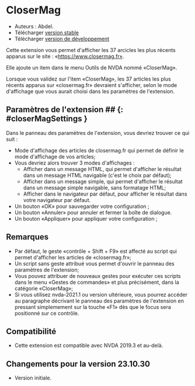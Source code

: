 # CloserMag #

* Auteurs : Abdel.
* Télécharger [version stable][1]
* Télécharger [version de développement][2]

Cette extension vous permet d'afficher les 37 arcicles les plus récents apparus sur le site : «https://www.closermag.fr».

Elle ajoute un item	 dans le menu Outils de NVDA nommé «CloserMag».

Lorsque vous validez sur l'item «CloserMag», les 37 articles les plus récents apparus sur «closermag.fr» devraient s'afficher, selon le mode d'affichage que vous aurait choisi dans les paramètres de l'extension.

## Paramètres de l'extension ## {: #closerMagSettings }

Dans le panneau des paramètres de l'extension, vous devriez trouver ce qui suit :

* Mode d'affichage des articles de closermag.fr qui permet de définir le mode d'affichage de vos articles;
* Vous devriez alors trouver 3 modes d'affichages :
    * Afficher dans un message HTML, qui permet d'afficher le résultat dans un message HTML navigable (c'est le choix par défaut);
    * Afficher dans un message simple, qui permet d'afficher le résultat dans un message simple navigable, sans formatage HTML;
    * Afficher dans le navigateur par défaut, pour afficher le résultat dans votre navigateur par défaut.
* Un bouton «OK» pour sauvegarder votre configuration ;
* Un bouton «Annuler» pour annuler et fermer la boîte de dialogue.
* Un bouton «Appliquer» pour appliquer votre configuration ;

## Remarques ##

* Par défaut, le geste «contrôle + Shift + F9» est affecté au script qui permet d'afficher les articles de «closermag.fr»;
* Un script sans geste attribué vous permet d'ouvrir le panneau des paramètres de l'extension;
* Vous pouvez attribuer de nouveaux gestes pour exécuter ces scripts dans le menu «Gestes de commandes» et plus précisément, dans la catégorie «CloserMag»;
* Si vous utilisez nvda-2021.1 ou version ultérieure, vous pourrez accéder au paragraphe décrivant le panneau des paramètres de l'extension en pressant simplemement sur la touche «F1» dès que le focus sera positionné sur ce contrôle.

## Compatibilité ##

* Cette extension est compatible avec NVDA 2019.3 et au-delà.

## Changements pour la version 23.10.30 ##

* Version initiale.

[1]: https://github.com/abdel792/closerMag/releases/download/v23.10.30/closerMag-23.10.30.nvda-addon

[2]: http://cyber25.free.fr/nvda-addons/closerMag-23.10.30-dev.nvda-addon
